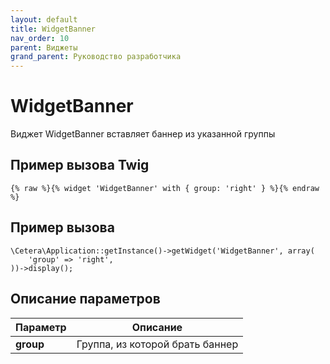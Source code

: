 ```yaml
---
layout: default
title: WidgetBanner
nav_order: 10
parent: Виджеты
grand_parent: Руководство разработчика
---
```


# WidgetBanner

Виджет WidgetBanner вставляет баннер из указанной группы

## Пример вызова Twig

	{% raw %}{% widget 'WidgetBanner' with { group: 'right' } %}{% endraw %}

## Пример вызова

	\Cetera\Application::getInstance()->getWidget('WidgetBanner', array(
	    'group' => 'right',
	))->display();

## Описание параметров

Параметр | Описание
---|---
**group**|Группа, из которой брать баннер
